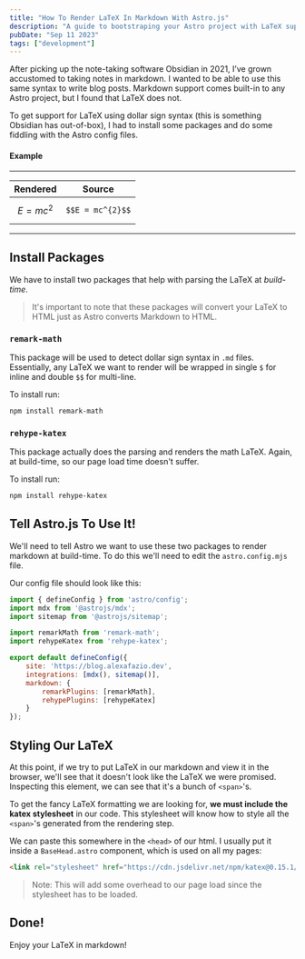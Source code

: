 ```yaml
---
title: "How To Render LaTeX In Markdown With Astro.js"
description: "A guide to bootstraping your Astro project with LaTeX support"
pubDate: "Sep 11 2023"
tags: ["development"]
---
```


After picking up the note-taking software Obsidian in 2021, I’ve grown accustomed to taking notes in markdown. I wanted to be able to use this same syntax to write blog posts. Markdown support comes built-in to any Astro project, but I found that LaTeX does not.

To get support for LaTeX using dollar sign syntax (this is something Obsidian has out-of-box), I had to install some packages and do some fiddling with the Astro config files.

#### Example
---

| Rendered | Source |
|---|---|
| $$E = mc^{2}$$  | `$$E = mc^{2}$$`|

---

## Install Packages
We have to install two packages that help with parsing the LaTeX at *build-time*. 

>It's important to note that these packages will convert your LaTeX to HTML just as Astro converts Markdown to HTML. 

### `remark-math`
This package will be used to detect dollar sign syntax in `.md` files. Essentially, any LaTeX we want to render will be wrapped in single `$` for inline and double `$$` for multi-line. 

To install run:
```sh
npm install remark-math
```

### `rehype-katex`
This package actually does the parsing and renders the math LaTeX. Again, at build-time, so our page load time doesn't suffer.

To install run:
```sh
npm install rehype-katex
```

## Tell Astro.js To Use It!
We'll need to tell Astro we want to use these two packages to render markdown at build-time. To do this we'll need to edit the `astro.config.mjs` file.

Our config file should look like this:
```js
import { defineConfig } from 'astro/config';
import mdx from '@astrojs/mdx';
import sitemap from '@astrojs/sitemap';

import remarkMath from 'remark-math';
import rehypeKatex from 'rehype-katex';

export default defineConfig({
	site: 'https://blog.alexafazio.dev',
	integrations: [mdx(), sitemap()],
	markdown: {
		remarkPlugins: [remarkMath],
		rehypePlugins: [rehypeKatex]
	}
});
```
## Styling Our LaTeX
At this point, if we try to put LaTeX in our markdown and view it in the browser, we'll see that it doesn't look like the LaTeX we were promised. Inspecting this element, we can see that it's a bunch of `<span>`'s. 

To get the fancy LaTeX formatting we are looking for, **we must include the katex stylesheet** in our code. This stylesheet will know how to style all the `<span>`'s generated from the rendering step.

We can paste this somewhere in the `<head>` of our html. I usually put it inside a `BaseHead.astro` component, which is used on all my pages:
```html
<link rel="stylesheet" href="https://cdn.jsdelivr.net/npm/katex@0.15.1/dist/katex.css" integrity="sha384-WsHMgfkABRyG494OmuiNmkAOk8nhO1qE+Y6wns6v+EoNoTNxrWxYpl5ZYWFOLPCM" crossorigin="anonymous">
```

> Note: This will add some overhead to our page load since the stylesheet has to be loaded.

## Done!
Enjoy your LaTeX in markdown! 